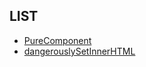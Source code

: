 ## LIST

* [PureComponent](./pureComponent.md)
* [dangerouslySetInnerHTML](./dangerouslySetInnerHTML.md)